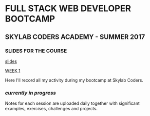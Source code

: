 # FULL STACK WEB DEVELOPER BOOTCAMP
## SKYLAB CODERS ACADEMY - SUMMER 2017

### SLIDES FOR THE COURSE
[slides](https://skylabcoders.github.io/bootcamp-julio2017/)

[WEEK 1](./Week1)

Here I'll record all my activity during my bootcamp at Skylab Coders.

### *currently in progress*
Notes for each session are uploaded daily together with significant examples, exercises, challenges and projects. 